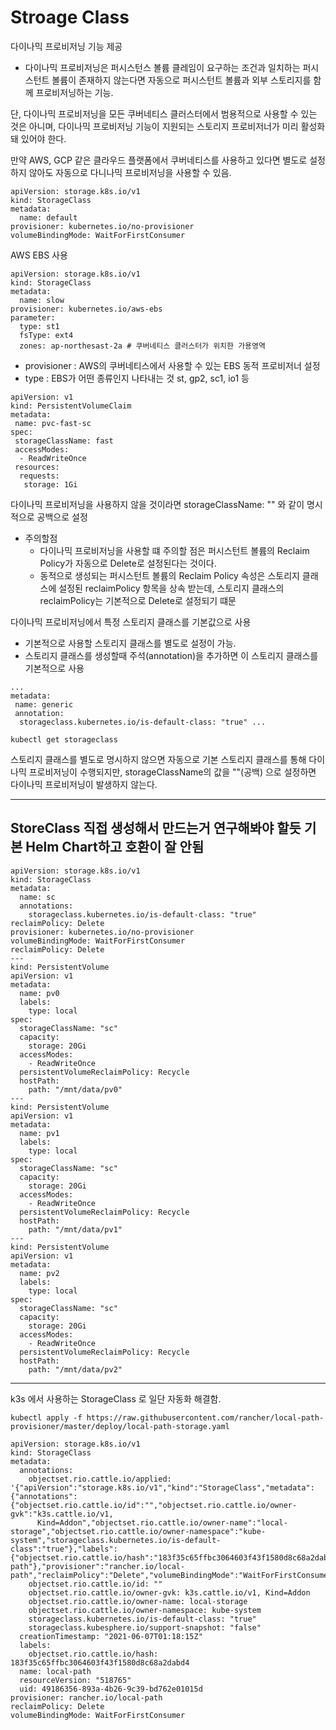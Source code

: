 # Stroage Class

다이나믹 프로비저닝 기능 제공

- 다이나믹 프로비저닝은 퍼시스턴스 볼륨 클레임이 요구하는 조건과 일치하는 퍼시스턴트 볼륨이 존재하지 않는다면 자동으로 퍼시스턴트 볼륨과 외부 스토리지를 함께 프로비저닝하는 기능.

단, 다이나믹 프로비저닝을 모든 쿠버네티스 클러스터에서 범용적으로 사용할 수 있는 것은 아니며, 다이나믹 프로비저닝 기능이 지원되는 스토리지 프로비저너가 미리 활성화돼 있어야 한다.

만약 AWS, GCP 같은 클라우드 플랫폼에서 쿠버네티스를 사용하고 있다면 별도로 설정하지 않아도 자동으로 다니나믹 프로비저닝을 사용할 수 있음.



```
apiVersion: storage.k8s.io/v1
kind: StorageClass
metadata:
  name: default
provisioner: kubernetes.io/no-provisioner
volumeBindingMode: WaitForFirstConsumer
```



AWS EBS 사용

```
apiVersion: storage.k8s.io/v1
kind: StorageClass
metadata:
  name: slow
provisioner: kubernetes.io/aws-ebs
parameter:
  type: st1
  fsType: ext4
  zones: ap-northesast-2a # 쿠버네티스 클러스터가 위치한 가용영역
```

- provisioner : AWS의 쿠버네티스에서 사용할 수 있는 EBS 동적 프로비저너 설정
- type : EBS가 어떤 종류인지 나타내는 것 st, gp2, sc1, io1 등



```
apiVersion: v1
kind: PersistentVolumeClaim
metadata:
 name: pvc-fast-sc
spec:
 storageClassName: fast
 accessModes:
  - ReadWriteOnce
 resources:
  requests:
   storage: 1Gi
```



다이나믹 프로비저닝을 사용하지 않을 것이라면 storageClassName: "" 와 같이 명시적으로 공백으로 설정 



- 주의할점 
  - 다이나믹 프로비저닝을 사용할 떄 주의할 점은 퍼시스턴트 볼륨의 Reclaim Policy가 자동으로 Delete로 설정된다는 것이다.
  - 동적으로 생성되는 퍼시스턴트 볼륨의 Reclaim Policy 속성은 스토리지 클래스에 설정된 reclaimPolicy 항목을 상속 받는데, 스토리지 클래스의 reclaimPolicy는 기본적으로 Delete로 설정되기 떄문



다이나믹 프로비저닝에서 특정 스토리지 클래스를 기본값으로 사용

- 기본적으로 사용할 스토리지 클래스를 별도로 설정이 가능.
- 스토리지 클래스를 생성할때 주석(annotation)을 추가하면 이 스토리지 클래스를 기본적으로 사용

```
...
metadata:
 name: generic
 annotation:
  storageclass.kubernetes.io/is-default-class: "true" ...
```

```
kubectl get storageclass
```



스토리지 클래스를 별도로 명시하지 않으면 자동으로 기본 스토리지 클래스를 통해 다이나믹 프로비저닝이 수행되지만, storageClassName의 값을 ""(공백) 으로 설정하면 다이나믹 프로비저닝이 발생하지 않는다.

---

## StoreClass 직접 생성해서 만드는거 연구해봐야 할듯 기본 Helm Chart하고 호환이 잘 안됨

```
apiVersion: storage.k8s.io/v1
kind: StorageClass
metadata:
  name: sc
  annotations:
    storageclass.kubernetes.io/is-default-class: "true"
reclaimPolicy: Delete
provisioner: kubernetes.io/no-provisioner
volumeBindingMode: WaitForFirstConsumer
reclaimPolicy: Delete
---
kind: PersistentVolume
apiVersion: v1
metadata:
  name: pv0
  labels:
    type: local
spec:
  storageClassName: "sc"
  capacity:
    storage: 20Gi
  accessModes:
    - ReadWriteOnce
  persistentVolumeReclaimPolicy: Recycle
  hostPath:
    path: "/mnt/data/pv0"
---
kind: PersistentVolume
apiVersion: v1
metadata:
  name: pv1
  labels:
    type: local
spec:
  storageClassName: "sc"
  capacity:
    storage: 20Gi
  accessModes:
    - ReadWriteOnce
  persistentVolumeReclaimPolicy: Recycle
  hostPath:
    path: "/mnt/data/pv1"
---
kind: PersistentVolume
apiVersion: v1
metadata:
  name: pv2
  labels:
    type: local
spec:
  storageClassName: "sc"
  capacity:
    storage: 20Gi
  accessModes:
    - ReadWriteOnce
  persistentVolumeReclaimPolicy: Recycle
  hostPath:
    path: "/mnt/data/pv2"
```



---

k3s 에서 사용하는 StorageClass 로 일단 자동화 해결함.

```
kubectl apply -f https://raw.githubusercontent.com/rancher/local-path-provisioner/master/deploy/local-path-storage.yaml
```

```
apiVersion: storage.k8s.io/v1
kind: StorageClass
metadata:
  annotations:
    objectset.rio.cattle.io/applied: '{"apiVersion":"storage.k8s.io/v1","kind":"StorageClass","metadata":{"annotations":{"objectset.rio.cattle.io/id":"","objectset.rio.cattle.io/owner-gvk":"k3s.cattle.io/v1,
      Kind=Addon","objectset.rio.cattle.io/owner-name":"local-storage","objectset.rio.cattle.io/owner-namespace":"kube-system","storageclass.kubernetes.io/is-default-class":"true"},"labels":{"objectset.rio.cattle.io/hash":"183f35c65ffbc3064603f43f1580d8c68a2dabd4"},"name":"local-path"},"provisioner":"rancher.io/local-path","reclaimPolicy":"Delete","volumeBindingMode":"WaitForFirstConsumer"}'
    objectset.rio.cattle.io/id: ""
    objectset.rio.cattle.io/owner-gvk: k3s.cattle.io/v1, Kind=Addon
    objectset.rio.cattle.io/owner-name: local-storage
    objectset.rio.cattle.io/owner-namespace: kube-system
    storageclass.kubernetes.io/is-default-class: "true"
    storageclass.kubesphere.io/support-snapshot: "false"
  creationTimestamp: "2021-06-07T01:18:15Z"
  labels:
    objectset.rio.cattle.io/hash: 183f35c65ffbc3064603f43f1580d8c68a2dabd4
  name: local-path
  resourceVersion: "518765"
  uid: 49186356-893a-4b26-9c39-bd762e01015d
provisioner: rancher.io/local-path
reclaimPolicy: Delete
volumeBindingMode: WaitForFirstConsumer

```

